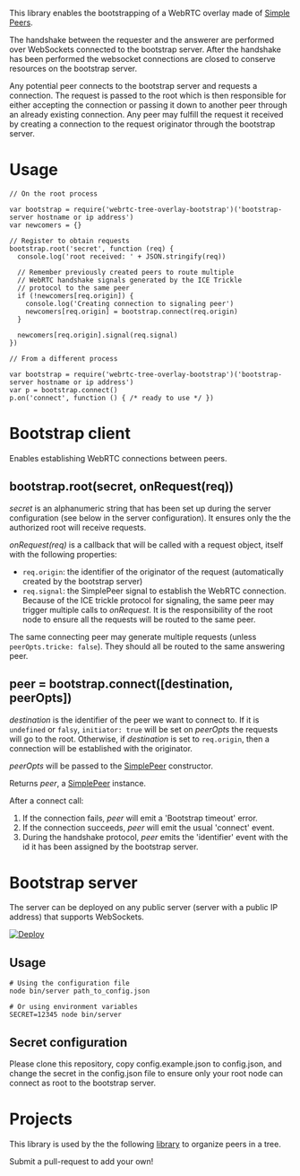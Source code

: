 This library enables the bootstrapping of a WebRTC overlay made of [Simple
Peers](https://github.com/feross/simple-peer). 

The handshake between the requester and the answerer are performed over
WebSockets connected to the bootstrap server. After the handshake has been
performed the websocket connections are closed to conserve resources on the
bootstrap server.

Any potential peer connects to the bootstrap server and requests a connection.
The request is passed to the root which is then responsible for either
accepting the connection or passing it down to another peer through an already
existing connection. Any peer may fulfill the request it received by creating a
connection to the request originator through the bootstrap server.


# Usage

    // On the root process

    var bootstrap = require('webrtc-tree-overlay-bootstrap')('bootstrap-server hostname or ip address')
    var newcomers = {}

    // Register to obtain requests
    bootstrap.root('secret', function (req) {
      console.log('root received: ' + JSON.stringify(req))

      // Remember previously created peers to route multiple
      // WebRTC handshake signals generated by the ICE Trickle
      // protocol to the same peer
      if (!newcomers[req.origin]) {
        console.log('Creating connection to signaling peer')
        newcomers[req.origin] = bootstrap.connect(req.origin)
      }

      newcomers[req.origin].signal(req.signal)
    })

    // From a different process

    var bootstrap = require('webrtc-tree-overlay-bootstrap')('bootstrap-server hostname or ip address')
    var p = bootstrap.connect()
    p.on('connect', function () { /* ready to use */ })

# Bootstrap client

Enables establishing WebRTC connections between peers.

## bootstrap.root(secret, onRequest(req))

*secret* is an alphanumeric string that has been set up during the server
configuration (see below in the server configuration). It ensures only the 
the authorized root will receive requests.

*onRequest(req)* is a callback that will be called with a request object,
itself with the following properties:
  - `req.origin`: the identifier of the originator of the request
    (automatically created by the bootstrap server)
  - `req.signal`: the SimplePeer signal to establish the WebRTC connection.
    Because of the ICE trickle protocol for signaling, the same peer may
trigger multiple calls to *onRequest*. It is the responsibility of the root
node to ensure all the requests will be routed to the same peer.

The same connecting peer may generate multiple requests (unless
`peerOpts.tricke: false`). They should all be routed to the same answering
peer.

## peer =  bootstrap.connect([destination, peerOpts])

*destination* is the identifier of the peer we want to connect to. If it is
`undefined` or `falsy`, `initiator: true` will be set on *peerOpts* the
requests will go to the root. Otherwise, if *destination* is set to
`req.origin`, then a connection will be established with the originator.

*peerOpts* will be passed to the [SimplePeer](https://github.com/feross/simple-peer) constructor.

Returns *peer*, a [SimplePeer](https://github.com/feross/simple-peer) instance.

After a connect call:
  1. If the connection fails, *peer* will emit a 'Bootstrap timeout' error.
  2. If the connection succeeds, *peer* will emit the usual 'connect' event.
  3. During the handshake protocol, *peer* emits the 'identifier' event with
     the id it has been assigned by the bootstrap server.

# Bootstrap server

The server can be deployed on any public server (server with a public IP
address) that supports WebSockets.

[![Deploy](https://www.herokucdn.com/deploy/button.svg)](https://heroku.com/deploy)

## Usage

    # Using the configuration file
    node bin/server path_to_config.json

    # Or using environment variables
    SECRET=12345 node bin/server

## Secret configuration

Please clone this repository, copy config.example.json to config.json, and
change the secret in the config.json file to ensure only your root node can
connect as root to the bootstrap server.

# Projects

This library is used by the the following
[library](https://github.com/elavoie/webrtc-tree-overlay) to organize peers in
a tree. 

Submit a pull-request to add your own!

